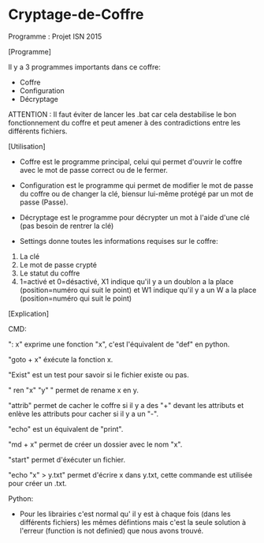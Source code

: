 # Cryptage-de-Coffre
Programme : Projet ISN 2015

[Programme]

Il y a 3 programmes importants dans ce coffre:

- Coffre
- Configuration
- Décryptage

ATTENTION : Il faut éviter de lancer les .bat car cela destabilise le bon fonctionnement du coffre et peut amener à des contradictions entre les différents fichiers.


[Utilisation]

- Coffre est le programme principal, celui qui permet d'ouvrir le coffre avec le mot de passe correct ou de le fermer.

- Configuration est le programme qui permet de modifier le mot de passe du coffre ou de changer la clé, biensur lui-même protégé par un mot de passe (Passe).

- Décryptage est le programme pour décrypter un mot à l'aide d'une clé (pas besoin de rentrer la clé)

- Settings donne toutes les informations requises sur le coffre:
1. La clé
2. Le mot de passe crypté
3. Le statut du coffre
4. 1=activé et 0=désactivé, X1 indique qu'il y a un doublon a la place (position=numéro qui suit le point) et W1 
indique qu'il y a un W a la place (position=numéro qui suit le point)


[Explication]

 CMD:

": x" exprime une fonction "x", c'est l'équivalent de "def" en python.

"goto + x" éxécute la fonction x.

"Exist" est un test pour savoir si le fichier existe ou pas.

" ren "x" "y" " permet de rename x en y.

"attrib" permet de cacher le coffre si il y a des "+" devant les attributs et enlève les attributs pour cacher si il y a un "-".

"echo" est un équivalent de "print".

"md + x" permet de créer un dossier avec le nom "x".

"start" permet d'éxécuter un fichier.

"echo "x" > y.txt" permet d'écrire x dans y.txt, cette commande est utilisée pour créer un .txt.

 Python:

- Pour les librairies c'est normal qu'
il y est à chaque fois (dans les différents fichiers) les mêmes défintions mais c'est la seule solution à l'erreur
(function is not definied) que nous avons trouvé.

